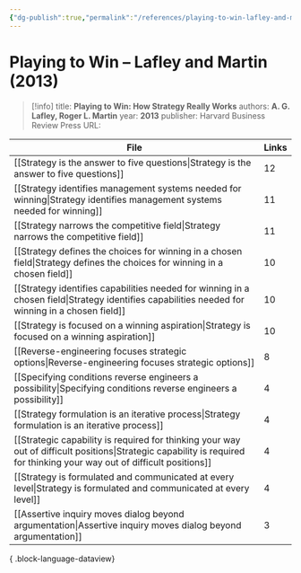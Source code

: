 ```yaml
---
{"dg-publish":true,"permalink":"/references/playing-to-win-lafley-and-martin-2013/"}
---
```



# Playing to Win – Lafley and Martin (2013)

> [!info]
> title: **Playing to Win: How Strategy Really Works**
> authors: **A. G. Lafley, Roger L. Martin**
> year: **2013**
> publisher: Harvard Business Review Press
> URL: 



| File                                                                                                                                                                        | Links |
| --------------------------------------------------------------------------------------------------------------------------------------------------------------------------- | ----- |
| [[Strategy is the answer to five questions\|Strategy is the answer to five questions]]                                                                                   | 12    |
| [[Strategy identifies management systems needed for winning\|Strategy identifies management systems needed for winning]]                                                 | 11    |
| [[Strategy narrows the competitive field\|Strategy narrows the competitive field]]                                                                                       | 11    |
| [[Strategy defines the choices for winning in a chosen field\|Strategy defines the choices for winning in a chosen field]]                                               | 10    |
| [[Strategy identifies capabilities needed for winning in a chosen field\|Strategy identifies capabilities needed for winning in a chosen field]]                         | 10    |
| [[Strategy is focused on a winning aspiration\|Strategy is focused on a winning aspiration]]                                                                             | 10    |
| [[Reverse-engineering focuses strategic options\|Reverse-engineering focuses strategic options]]                                                                         | 8     |
| [[Specifying conditions reverse engineers a possibility\|Specifying conditions reverse engineers a possibility]]                                                         | 4     |
| [[Strategy formulation is an iterative process\|Strategy formulation is an iterative process]]                                                                           | 4     |
| [[Strategic capability is required for thinking your way out of difficult positions\|Strategic capability is required for thinking your way out of difficult positions]] | 4     |
| [[Strategy is formulated and communicated at every level\|Strategy is formulated and communicated at every level]]                                                       | 4     |
| [[Assertive inquiry moves dialog beyond argumentation\|Assertive inquiry moves dialog beyond argumentation]]                                                             | 3     |

{ .block-language-dataview}
